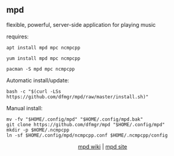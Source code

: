 ## mpd  
  
flexible, powerful, server-side application for playing music  
  
requires:    
```
apt install mpd mpc ncmpcpp
```  
```
yum install mpd mpc ncmpcpp
```  
```
pacman -S mpd mpc ncmpcpp
```  
  
Automatic install/update:
```
bash -c "$(curl -LSs https://github.com/dfmgr/mpd/raw/master/install.sh)"
```
Manual install:
```
mv -fv "$HOME/.config/mpd" "$HOME/.config/mpd.bak"
git clone https://github.com/dfmgr/mpd "$HOME/.config/mpd"
mkdir -p $HOME/.ncmpcpp 
ln -sf $HOME/.config/mpd/ncmpcpp.conf $HOME/.ncmpcpp/config
```
  
  
<p align=center>
  <a href="https://wiki.archlinux.org/index.php/mpd" target="_blank">mpd wiki</a>  |  
  <a href="https://www.musicpd.org" target="_blank">mpd site</a>
</p>  
